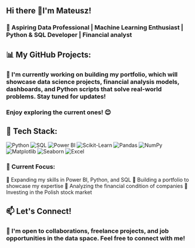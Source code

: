 ## Hi there 👋I'm Mateusz!
### 🚀 Aspiring Data Professional | Machine Learning Enthusiast | Python & SQL Developer | Financial analyst
## 📊 My GitHub Projects:
### 📂 I'm currently working on building my portfolio, which will showcase data science projects, financial analysis models, dashboards, and Python scripts that solve real-world problems. Stay tuned for updates!
### Enjoy exploring the current ones! 😊
## 🚀 Tech Stack:
![Python](https://img.shields.io/badge/Python-3776AB?style=for-the-badge&logo=python&logoColor=white)
![SQL](https://img.shields.io/badge/SQL-CC2927?style=for-the-badge&logo=postgresql&logoColor=white)
![Power BI](https://img.shields.io/badge/PowerBI-F2C811?style=for-the-badge&logo=powerbi&logoColor=black)
![Scikit-Learn](https://img.shields.io/badge/Scikit--Learn-F7931E?style=for-the-badge&logo=scikit-learn&logoColor=white)
![Pandas](https://img.shields.io/badge/Pandas-150458?style=for-the-badge&logo=pandas&logoColor=white)
![NumPy](https://img.shields.io/badge/NumPy-013243?style=for-the-badge&logo=numpy&logoColor=white)
![Matplotlib](https://img.shields.io/badge/Matplotlib-11557c?style=for-the-badge&logo=matplotlib&logoColor=white)
![Seaborn](https://img.shields.io/badge/Seaborn-008080?style=for-the-badge)
![Excel](https://img.shields.io/badge/Microsoft_Excel-217346?style=for-the-badge&logo=microsoft-excel&logoColor=white)  
### 📌 Current Focus:    
 🔹 Expanding my skills in Power BI, Python, and SQL 
🔹 Building a portfolio to showcase my expertise 
🔹 Analyzing the financial condition of companies 
🔹 Investing in the Polish stock market 
## 📫 Let's Connect!
### 💼 I'm open to collaborations, freelance projects, and job opportunities in the data space. Feel free to connect with me!
